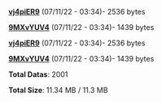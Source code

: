 [**vj4piER9**](/data/vj4piER9.txt) (07/11/22 - 03:34)- 2536 bytes

[**9MXvYUV4**](/data/9MXvYUV4.txt) (07/11/22 - 03:34)- 1439 bytes

[**vj4piER9**](/data/vj4piER9.txt) (07/11/22 - 03:34)- 2536 bytes

[**9MXvYUV4**](/data/9MXvYUV4.txt) (07/11/22 - 03:34)- 1439 bytes

**Total Datas**: 2001

**Total Size**: 11.34 MB / 11.3 MB